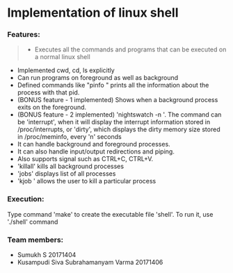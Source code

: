 # Implementation of linux shell

### Features:

> * Executes all the commands and programs that can be executed on a normal linux shell
  * Implemented cwd, cd, ls explicitly
  * Can run programs on foreground as well as background
  * Defined commands like "pinfo <pid>" prints all the information about the process with that pid.
  * (BONUS feature - 1 implemented) Shows when a background process exits on the foreground.
  * (BONUS feature - 2 implemented) 'nightswatch -n <time in seconds> <command>'. The command can be 'interrupt', when it will display the interrupt information stored in /proc/interrupts, or 'dirty', which displays the dirty memory size stored in /proc/meminfo, every 'n' seconds
  * It can handle background and foreground processes.
  * It can also handle input/output redirections and piping. 
  * Also supports signal such as CTRL+C, CTRL+V.
  * 'killall' kills all background processes
  * 'jobs' displays list of all processes
  * 'kjob <pid>' allows the user to kill a particular process

### Execution:

Type command 'make' to create the executable file 'shell'. To run it, use './shell' command

### Team members:

* Sumukh S 20171404
* Kusampudi Siva Subrahamanyam Varma 20171406

